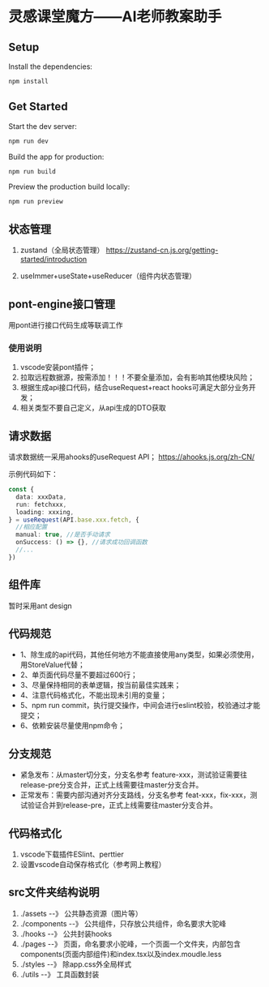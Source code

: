 # 灵感课堂魔方——AI老师教案助手

## Setup

Install the dependencies:

```bash
npm install
```

## Get Started

Start the dev server:

```bash
npm run dev
```

Build the app for production:

```bash
npm run build
```

Preview the production build locally:

```bash
npm run preview
```

## 状态管理

1. zustand（全局状态管理）
   https://zustand-cn.js.org/getting-started/introduction

2. useImmer+useState+useReducer（组件内状态管理）

## pont-engine接口管理

用pont进行接口代码生成等联调工作

### 使用说明

1. vscode安装pont插件；
2. 拉取远程数据源，按需添加！！！不要全量添加，会有影响其他模块风险；
3. 根据生成api接口代码，结合useRequest+react hooks可满足大部分业务开发；
4. 相关类型不要自己定义，从api生成的DTO获取

## 请求数据

请求数据统一采用ahooks的useRequest API； https://ahooks.js.org/zh-CN/

示例代码如下：

```ts
const {
  data: xxxData,
  run: fetchxxx,
  loading: xxxing,
} = useRequest(API.base.xxx.fetch, {
  //相应配置
  manual: true, //是否手动请求
  onSuccess: () => {}, //请求成功回调函数
  //...
})
```

## 组件库

暂时采用ant design

## 代码规范

- 1、除生成的api代码，其他任何地方不能直接使用any类型，如果必须使用，用StoreValue代替；
- 2、单页面代码尽量不要超过600行；
- 3、尽量保持相同的表单逻辑，按当前最佳实践来；
- 4、注意代码格式化，不能出现未引用的变量；
- 5、npm run commit，执行提交操作，中间会进行eslint校验，校验通过才能提交；
- 6、依赖安装尽量使用npm命令；

## 分支规范

- 紧急发布：从master切分支，分支名参考 feature-xxx，测试验证需要往release-pre分支合并，正式上线需要往master分支合并。
- 正常发布：需要内部沟通对齐分支路线，分支名参考 feat-xxx，fix-xxx，测试验证合并到release-pre，正式上线需要往master分支合并。

## 代码格式化

1. vscode下载插件ESlint、perttier
2. 设置vscode自动保存格式化（参考网上教程）

## src文件夹结构说明

1. ./assets --》 公共静态资源（图片等）
2. ./components --》 公共组件，只存放公共组件，命名要求大驼峰
3. ./hooks --》 公共封装hooks
4. ./pages
   --》 页面，命名要求小驼峰，一个页面一个文件夹，内部包含components(页面内部组件)和index.tsx以及index.moudle.less
5. ./styles --》 除app.css外全局样式
6. ./utils --》 工具函数封装
